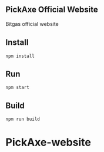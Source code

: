 ## PickAxe Official Website
Bitgas official website

## Install
```npm install```

## Run
```npm start```

## Build
```npm run build```
# PickAxe-website
